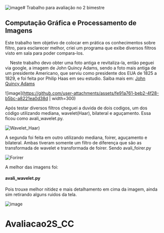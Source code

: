 ![image](https://github.com/user-attachments/assets/d2342282-ba54-4f04-bb68-fc73d4e503f7)# Trabalho para avaliação no 2 bimestre

## Computação Gráfica e Processamento de Imagens



Este trabalho tem objetivo de colocar em prática os conhecimentos sobre filtro, para esclarecer melhor, criei um programa que exibe diversos filtros visto em sala para poder compara-los. 

    Neste trabalho devo obter uma foto antiga e revitaliza-la, então peguei via google, a imagem de John Quincy Adams, sendo a foto mais antiga de um presidente Americano, que serviu como presidente dos EUA de 1825 a 1829, e foi feita por Philip Haas em seu estudio. Saiba mais em: [John Quincy Adams](https://pt.wikipedia.org/wiki/John_Quincy_Adams)

   ![image](https://github.com/user-attachments/assets/fe91a761-beb2-4f28-b5bc-a8221ea0d38d | width=300)



Após testar diversos filtros cheguei a duvida de dois codigos, um dos código utilizando mediana, wavelet(Haar), bilateral e aguçamento.  Essa ficou como avali_wavelet.py.

![Wavelet_Haar)](https://github.com/user-attachments/assets/4927dfba-c917-4153-9c91-ea85d9905b70)


A segunda foi feita em outro utilizando mediana, foirer, aguçamento e bilateral. Ambas tiveram somente um filtro de diferença que são as transformada de wavelet e transformada de foirer. Sendo avali_foirer.py

![Forirer](https://github.com/user-attachments/assets/51927a2b-945d-4ea8-bd95-44d4132b3b78)



A melhor das imagens foi:

#### avali_wavelet.py

Pois trouxe melhor nitidez e mais detalhamento em cima da imagem, ainda sim retirando alguns ruidos da tela.

![image](https://github.com/user-attachments/assets/54bc6830-178d-4628-8c8d-0dad079def66)



# Avaliacao2S_CC
